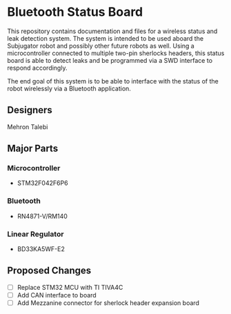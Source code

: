 # Bluetooth Status Board

This repository contains documentation and files for a wireless status and leak detection system. The system is intended to be used aboard the Subjugator robot and possibly other future robots as well. Using a microcontroller connected to multiple two-pin sherlocks headers, this status board is able to detect leaks and be programmed via a SWD interface to respond accordingly.

The end goal of this system is to be able to interface with the status of the robot wirelessly via a Bluetooth application.

## Designers

Mehron Talebi

## Major Parts

### Microcontroller

* STM32F042F6P6

### Bluetooth

* RN4871-V/RM140

### Linear Regulator

* BD33KA5WF-E2

## Proposed Changes

- [ ] Replace STM32 MCU with TI TIVA4C
- [ ] Add CAN interface to board
- [ ] Add Mezzanine connector for sherlock header expansion board